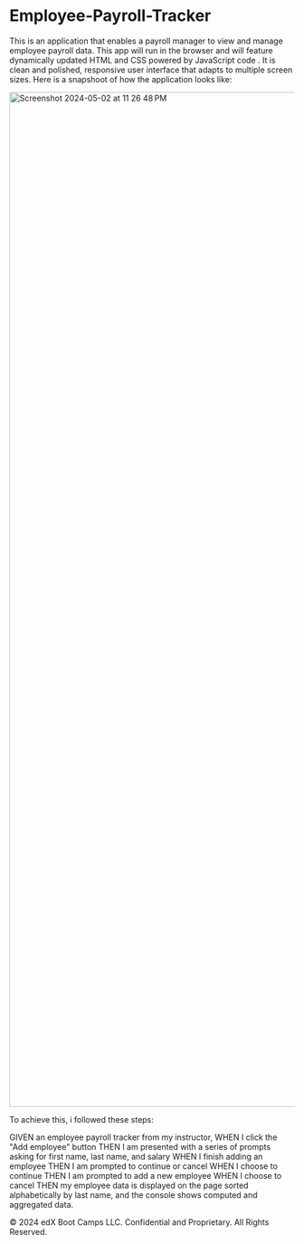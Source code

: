 # Employee-Payroll-Tracker
This is an application that enables a payroll manager to view and manage employee payroll data. This app will run in the browser and will feature dynamically updated HTML and CSS powered by JavaScript code . It is clean and polished, responsive user interface that adapts to multiple screen sizes. 
Here is a snapshoot of how the application looks like:

<img width="1792" alt="Screenshot 2024-05-02 at 11 26 48 PM" src="https://github.com/Noliva8/Employee-Payroll-Tracker/assets/147685999/f6062ef1-1e87-4ee4-993d-ca3c6865e6db">

To achieve this, i followed these steps:

GIVEN an employee payroll tracker from my instructor,
WHEN I click the "Add employee" button
THEN I am presented with a series of prompts asking for first name, last name, and salary
WHEN I finish adding an employee
THEN I am prompted to continue or cancel
WHEN I choose to continue
THEN I am prompted to add a new employee
WHEN I choose to cancel
THEN my employee data is displayed on the page sorted alphabetically by last name, and the console shows computed and aggregated data.



© 2024 edX Boot Camps LLC. Confidential and Proprietary. All Rights Reserved.
